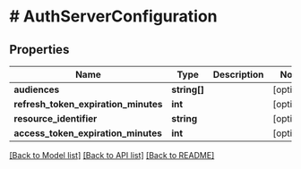 # # AuthServerConfiguration

## Properties

Name | Type | Description | Notes
------------ | ------------- | ------------- | -------------
**audiences** | **string[]** |  | [optional]
**refresh_token_expiration_minutes** | **int** |  | [optional]
**resource_identifier** | **string** |  | [optional]
**access_token_expiration_minutes** | **int** |  | [optional]

[[Back to Model list]](../../README.md#models) [[Back to API list]](../../README.md#endpoints) [[Back to README]](../../README.md)
